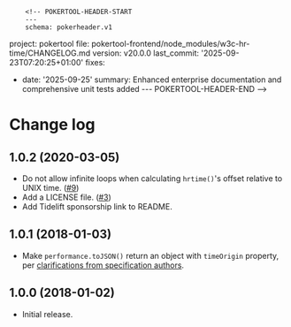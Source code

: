         <!-- POKERTOOL-HEADER-START
        ---
        schema: pokerheader.v1
project: pokertool
file: pokertool-frontend/node_modules/w3c-hr-time/CHANGELOG.md
version: v20.0.0
last_commit: '2025-09-23T07:20:25+01:00'
fixes:
- date: '2025-09-25'
  summary: Enhanced enterprise documentation and comprehensive unit tests added
        ---
        POKERTOOL-HEADER-END -->
# Change log

## 1.0.2 (2020-03-05)

* Do not allow infinite loops when calculating `hrtime()`'s offset relative to UNIX time. ([#9])
* Add a LICENSE file. ([#3])
* Add Tidelift sponsorship link to README.

## 1.0.1 (2018-01-03)

* Make `performance.toJSON()` return an object with `timeOrigin` property, per [clarifications from specification authors][heycam/webidl#505].

## 1.0.0 (2018-01-02)

* Initial release.

[heycam/webidl#505]: https://github.com/heycam/webidl/pull/505
[#3]: https://github.com/jsdom/w3c-hr-time/issues/3
[#9]: https://github.com/jsdom/w3c-hr-time/issues/9
